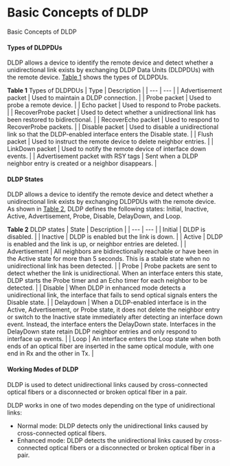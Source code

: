 Basic Concepts of DLDP
======================

Basic Concepts of DLDP

#### Types of DLDPDUs

DLDP allows a device to identify the remote device and detect whether a unidirectional link exists by exchanging DLDP Data Units (DLDPDUs) with the remote device. [Table 1](#EN-US_CONCEPT_0000001415015958__tab_dc_vrp_dldp_cfg_200201) shows the types of DLDPDUs.

**Table 1** Types of DLDPDUs
| Type | Description |
| --- | --- |
| Advertisement packet | Used to maintain a DLDP connection. |
| Probe packet | Used to probe a remote device. |
| Echo packet | Used to respond to Probe packets. |
| RecoverProbe packet | Used to detect whether a unidirectional link has been restored to bidirectional. |
| RecoverEcho packet | Used to respond to RecoverProbe packets. |
| Disable packet | Used to disable a unidirectional link so that the DLDP-enabled interface enters the Disable state. |
| Flush packet | Used to instruct the remote device to delete neighbor entries. |
| LinkDown packet | Used to notify the remote device of interface down events. |
| Advertisement packet with RSY tags | Sent when a DLDP neighbor entry is created or a neighbor disappears. |



#### DLDP States

DLDP allows a device to identify the remote device and detect whether a unidirectional link exists by exchanging DLDPDUs with the remote device. As shown in [Table 2](#EN-US_CONCEPT_0000001415015958__table568994513119), DLDP defines the following states: Initial, Inactive, Active, Advertisement, Probe, Disable, DelayDown, and Loop.

**Table 2** DLDP states
| State | Description |
| --- | --- |
| Initial | DLDP is disabled. |
| Inactive | DLDP is enabled but the link is down. |
| Active | DLDP is enabled and the link is up, or neighbor entries are deleted. |
| Advertisement | All neighbors are bidirectionally reachable or have been in the Active state for more than 5 seconds. This is a stable state when no unidirectional link has been detected. |
| Probe | Probe packets are sent to detect whether the link is unidirectional. When an interface enters this state, DLDP starts the Probe timer and an Echo timer for each neighbor to be detected. |
| Disable | When DLDP in enhanced mode detects a unidirectional link, the interface that fails to send optical signals enters the Disable state. |
| Delaydown | When a DLDP-enabled interface is in the Active, Advertisement, or Probe state, it does not delete the neighbor entry or switch to the Inactive state immediately after detecting an interface down event. Instead, the interface enters the DelayDown state. Interfaces in the DelayDown state retain DLDP neighbor entries and only respond to interface up events. |
| Loop | An interface enters the Loop state when both ends of an optical fiber are inserted in the same optical module, with one end in Rx and the other in Tx. |



#### Working Modes of DLDP

DLDP is used to detect unidirectional links caused by cross-connected optical fibers or a disconnected or broken optical fiber in a pair.

DLDP works in one of two modes depending on the type of unidirectional links:

* Normal mode: DLDP detects only the unidirectional links caused by cross-connected optical fibers.
* Enhanced mode: DLDP detects the unidirectional links caused by cross-connected optical fibers or a disconnected or broken optical fiber in a pair.